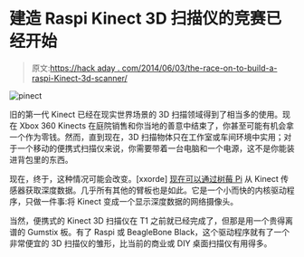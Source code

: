 # 建造 Raspi Kinect 3D 扫描仪的竞赛已经开始

> 原文:[https://hack aday . com/2014/06/03/the-race-on-to-build-a-raspi-Kinect-3d-scanner/](https://hackaday.com/2014/06/03/the-race-is-on-to-build-a-raspi-kinect-3d-scanner/)

![pinect](../Images/09da0fe976c9844d34705ad19b16c5f1.png)

旧的第一代 Kinect 已经在现实世界场景的 3D 扫描领域得到了相当多的使用。现在 Xbox 360 Kinects 在庭院销售和你当地的善意中结束了，你甚至可能有机会拿一个作为零钱。然而，直到现在，3D 扫描物体只在工作室或车间环境中实用；对于一个移动的便携式扫描仪来说，你需要带着一台电脑和一个电源，这不是你能装进背包里的东西。

现在，终于，这种情况可能会改变。[xxorde] [现在可以通过树莓 Pi](https://github.com/xxorde/librekinect) 从 Kinect 传感器获取深度数据。几乎所有其他的臂板也是如此。它是一个小而快的内核驱动程序，只做一件事:将 Kinect 变成一个显示深度数据的网络摄像头。

当然，便携式的 Kinect 3D 扫描仪在 T1 之前就已经完成了，但那是用一个贵得离谱的 Gumstix 板。有了 Raspi 或 BeagleBone Black，这个驱动程序就有了一个非常便宜的 3D 扫描仪的雏形，比当前的商业或 DIY 桌面扫描仪有用得多。